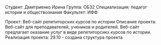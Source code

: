 Студент: Дмитриенко Ирина
Группа: ОБ32
Специализация: педагог истории и обществознания
Факультет: ИФФ

Проект: Веб-сайт репетиторских курсов по истории
Описание проекта: 
Веб-сайт для преподавателей, учеников и родителей. Веб-сайт предлагает оказание услуг в виде репетиторсикх курсов по истории.
Реализация проекта: 
29.10 - создана структура проекта
